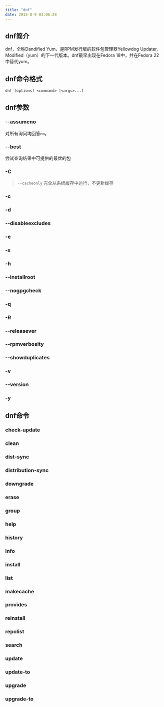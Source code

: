 ```yaml
---
title: "dnf"
date: 2015-8-9 03:06:28
---
```

## dnf简介
dnf，全称Dandified Yum，是RPM发行版的软件包管理器Yellowdog Updater, Modified（yum）的下一代版本。dnf最早出现在Fedora 18中，并在Fedora 22中替代yum。

## dnf命令格式
```
dnf [options] <command> [<args>...]
```

## dnf参数

### --assumeno
对所有询问均回答`no`。

### --best
尝试查询结果中可提供的最优的包

### -C
> `--cacheonly`
完全从系统缓存中运行，不更新缓存

### -c


### -d

### --disableexcludes

### -e

### -x

### -h

### --installroot

### --nogpgcheck

### -q

### -R

### --releasever

### --rpmverbosity

### --showduplicates

### -v

### --version

### -y

## dnf命令

### check-update

### clean

### dist-sync

### distribution-sync

### downgrade

### erase

### group

### help

### history

### info

### install

### list

### makecache

### provides

### reinstall

### repolist

### search

### update

### update-to

### upgrade

### upgrade-to